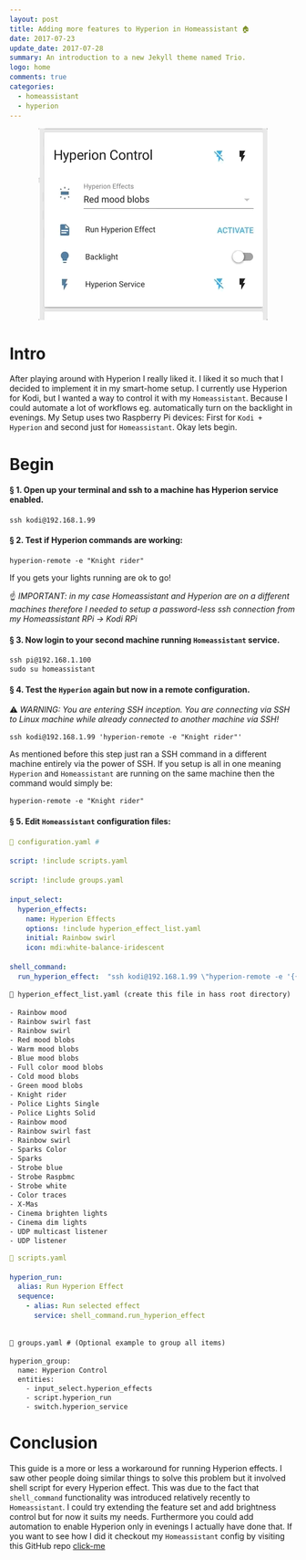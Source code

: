 ```yaml
---
layout: post
title: Adding more features to Hyperion in Homeassistant 🏠
date: 2017-07-23
update_date: 2017-07-28
summary: An introduction to a new Jekyll theme named Trio.
logo: home
comments: true  
categories:
  - homeassistant
  - hyperion
---
```


<p align="center">
  <img src="/assets/img/hyperion-hass.gif"/>
</p>


# Intro
After playing around with Hyperion I really liked it. I liked it so much that I decided to implement it in my smart-home setup.  I currently use Hyperion for Kodi, but I wanted a way to control it with my `Homeassistant`. Because I could automate a lot of workflows eg. automatically turn on the backlight in evenings. My Setup uses two Raspberry Pi devices: First for `Kodi + Hyperion` and second just for `Homeassistant`. Okay lets begin.

# Begin

#### § 1. Open up your terminal and ssh to a machine has Hyperion service enabled.

```
ssh kodi@192.168.1.99
```

#### § 2. Test if Hyperion commands are working:

```
hyperion-remote -e "Knight rider"
```


If you gets your lights running are ok to go!

☝️ *IMPORTANT: in my case Homeassistant and Hyperion are on a different machines therefore I needed to setup a password-less ssh connection from my Homeassistant RPi -> Kodi RPi*

#### § 3. Now login to your second machine running `Homeassistant` service.

```
ssh pi@192.168.1.100
sudo su homeassistant
```


#### § 4. Test the `Hyperion` again but now in a remote configuration.

⚠️ *WARNING: You are entering SSH inception. You are connecting via SSH to Linux machine while already connected to another machine via SSH!*

```
ssh kodi@192.168.1.99 'hyperion-remote -e "Knight rider"'
```

As mentioned before this step just ran a SSH command in a different machine entirely via the power of SSH.  If you setup is all in one meaning `Hyperion` and `Homeassistant` are running on the same machine then the command would simply be:

```
hyperion-remote -e "Knight rider"
```


#### § 5. Edit `Homeassistant` configuration files:

```yaml
📔 configuration.yaml #

script: !include scripts.yaml

script: !include groups.yaml

input_select:
  hyperion_effects:
    name: Hyperion Effects
    options: !include hyperion_effect_list.yaml
    initial: Rainbow swirl
    icon: mdi:white-balance-iridescent

shell_command:
  run_hyperion_effect:  "ssh kodi@192.168.1.99 \"hyperion-remote -e '{{states.input_select.hyperion_effects.state}}'\" "

```

```
📔 hyperion_effect_list.yaml (create this file in hass root directory)

- Rainbow mood
- Rainbow swirl fast
- Rainbow swirl
- Red mood blobs
- Warm mood blobs
- Blue mood blobs
- Full color mood blobs
- Cold mood blobs
- Green mood blobs
- Knight rider
- Police Lights Single
- Police Lights Solid
- Rainbow mood
- Rainbow swirl fast
- Rainbow swirl
- Sparks Color
- Sparks
- Strobe blue
- Strobe Raspbmc
- Strobe white
- Color traces
- X-Mas
- Cinema brighten lights
- Cinema dim lights
- UDP multicast listener
- UDP listener

```
```yaml
📔 scripts.yaml

hyperion_run:
  alias: Run Hyperion Effect
  sequence:
    - alias: Run selected effect
      service: shell_command.run_hyperion_effect



```
```
📔 groups.yaml # (Optional example to group all items)

hyperion_group:
  name: Hyperion Control
  entities:
    - input_select.hyperion_effects
    - script.hyperion_run
    - switch.hyperion_service

```

# Conclusion

This guide is a more or less a workaround for running Hyperion effects. I saw other people doing similar things to solve this problem but it involved shell script for every Hyperion effect. This was due to the fact that `shell_command` functionality was introduced relatively recently to `Homeassistant`. I could try extending the feature set and add brightness control but for now it suits my needs. Furthermore you could add automation to enable Hyperion only in evenings I actually have done that. If you want to see how I did it checkout my  `Homeassistant` config by visiting this GitHub repo [click-me][hass-repo]

[hass-repo]: https://github.com/megamorphf/Home-AssistantConfig
